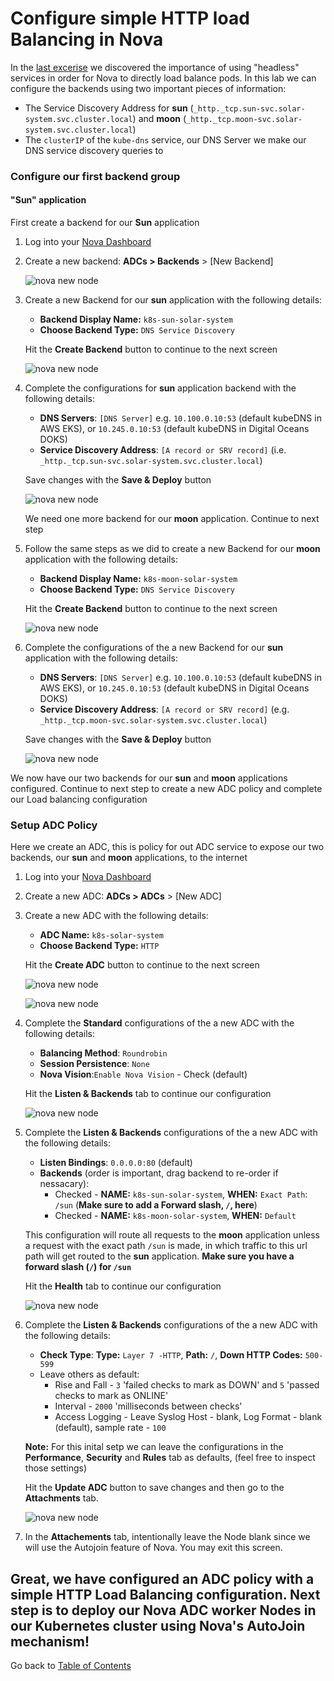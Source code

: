 
# Configure simple HTTP load Balancing in Nova

In the [last excerise](service-discovery-normal-vs-headless-services.md) we
discovered the importance of using "headless" services in order for Nova to
directly load balance pods. In this lab we can configure the backends using two
important pieces of information: 

 * The Service Discovery Address for **sun**
   (`_http._tcp.sun-svc.solar-system.svc.cluster.local`) and **moon**
   (`_http._tcp.moon-svc.solar-system.svc.cluster.local`)
 * The `clusterIP` of the `kube-dns` service, our DNS Server we make our DNS
   service discovery queries to

### Configure our first backend group

#### "Sun" application

First create a backend for our **Sun** application

1. Log into your [Nova Dashboard](https://nova.snapt.net/)
1. Create a new backend: **ADCs > Backends** > [New Backend]

    ![nova new node](media/image5.png)

1. Create a new Backend for our **sun** application with the following details:
    * **Backend Display Name:**  `k8s-sun-solar-system`
    * **Choose Backend Type:** `DNS Service Discovery`

    Hit the **Create Backend** button to continue to the next screen

    ![nova new node](media/image7.png)


1. Complete the configurations for **sun** application backend with the following details:
    * **DNS Servers**:  `[DNS Server]` e.g. `10.100.0.10:53` (default kubeDNS in AWS EKS), or `10.245.0.10:53` (default kubeDNS in Digital Oceans DOKS)
    * **Service Discovery Address**: `[A record or SRV record]` (i.e. `_http._tcp.sun-svc.solar-system.svc.cluster.local`)

    Save changes with the **Save & Deploy** button

    ![nova new node](media/image8.png)

    We need one more backend for our **moon** application. Continue to next step

1. Follow the same steps as we did to create a new Backend for our **moon** application with the following details:
    * **Backend Display Name:**  `k8s-moon-solar-system`
    * **Choose Backend Type:** `DNS Service Discovery`

    Hit the **Create Backend** button to continue to the next screen

    ![nova new node](media/image6.png)

1. Complete the configurations of the a new Backend for our **sun** application with the following details:
    * **DNS Servers**:  `[DNS Server]` e.g. `10.100.0.10:53` (default kubeDNS in AWS EKS), or `10.245.0.10:53` (default kubeDNS in Digital Oceans DOKS)
    * **Service Discovery Address**: `[A record or SRV record]` (e.g. `_http._tcp.moon-svc.solar-system.svc.cluster.local`)

    Save changes with the **Save & Deploy** button

    ![nova new node](media/image19.png)


We now have our two backends for our **sun** and **moon** applications
configured. Continue to next step to create a new ADC policy and complete our
Load balancing configuration

### Setup ADC Policy

Here we create an ADC, this is policy for out ADC service to expose our two
backends, our **sun** and **moon** applications, to the internet

1. Log into your [Nova Dashboard](https://nova.snapt.net/)
1. Create a new ADC: **ADCs > ADCs** > [New ADC]
1. Create a new ADC with the following details:
    * **ADC Name:**  `k8s-solar-system`
    * **Choose Backend Type:** `HTTP`

    Hit the **Create ADC** button to continue to the next screen

    ![nova new node](media/image9.png)

    ![nova new node](media/image10.png)

1. Complete the **Standard** configurations of the a new ADC with the following details:
    * **Balancing Method**:  `Roundrobin`
    * **Session Persistence**: `None`
    * **Nova Vision**:`Enable Nova Vision` -  Check (default)

    Hit the **Listen & Backends** tab to continue our configuration

    ![nova new node](media/image31.png)

1. Complete the **Listen & Backends** configurations of the a new ADC with the following details:
    * **Listen Bindings**:  `0.0.0.0:80` (default)
    * **Backends** (order is important, drag backend to re-order if nessacary): 
      * Checked - **NAME:** `k8s-sun-solar-system`, **WHEN:** `Exact Path`: `/sun`  (**Make sure to add a Forward slash, `/`, here**)
      * Checked - **NAME:** `k8s-moon-solar-system`, **WHEN:** `Default` 

    This configuration will route all requests to the **moon** application unless
    a request with the exact path `/sun` is made, in which traffic to this url
    path will get routed to the **sun** application. **Make sure you have a forward slash (`/`) for `/sun`** 

    Hit the **Health** tab to continue our configuration

    ![nova new node](media/image11.png)


1. Complete the **Listen & Backends** configurations of the a new ADC with the following details:
    * **Check Type**: **Type:** `Layer 7 -HTTP`, **Path:** `/`, **Down HTTP Codes:** `500-599`
    * Leave others as default: 
      * Rise and Fall - `3` 'failed checks to mark as DOWN' and `5` 'passed checks to mark as ONLINE'
      * Interval - `2000` 'milliseconds between checks'
      * Access Logging - Leave Syslog Host - blank, Log Format - blank (default), sample rate - `100`

    **Note:** For this inital setp we can leave the configurations in the **Performance**,
    **Security** and **Rules** tab as defaults, (feel free to inspect those
    settings)

    Hit the **Update ADC** button to save changes and then go to the
    **Attachments** tab.

    ![nova new node](media/image12.png)

1. In the **Attachements** tab, intentionally leave the Node blank since we will
   use the Autojoin feature of Nova. You may exit this screen.

Great, we have configured an ADC policy with a simple HTTP Load Balancing
configuration. Next step is to deploy our Nova ADC worker Nodes in our
Kubernetes cluster using Nova's AutoJoin mechanism! 
---

Go back to [Table of Contents](../../README.md)